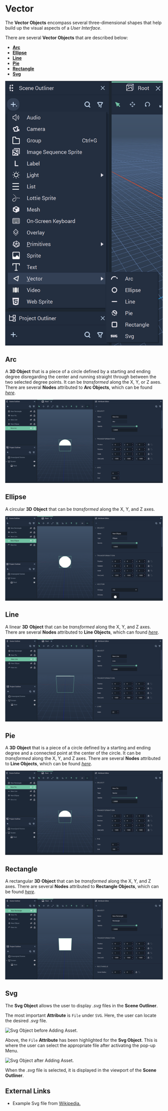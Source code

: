 # Vector

The **Vector Objects** encompass several three-dimensional shapes that help build up the visual aspects of a _User Interface_. 

There are several **Vector Objects** that are described below:

* [**Arc**](vector.md#arc)
* [**Ellipse**](vector.md#ellipse)
* [**Line**](vector.md#line)
* [**Pie**](vector.md#pie)
* [**Rectangle**](vector.md#rectangle)
* [**Svg**](vector.md#svg)

![Vector Objects](../../.gitbook/assets/vectoreimage.png)

## Arc

A **3D Object** that is a piece of a circle defined by a starting and ending degree disregarding the center and running straight through between the two selected degree points. It can be *transformed* along the X, Y, or Z axes. There are several **Nodes** attributed to **Arc Objects**, which can be found [_here_](../../toolbox/incari/vector/arc/README.md).

![Arc](../../.gitbook/assets/arc.png)

## Ellipse

A circular **3D** **Object** that can be *transformed* along the X, Y, and Z axes. 

![Ellipse](../../.gitbook/assets/ellipse.png)

## Line

A linear **3D** **Object** that can be *transformed* along the X, Y, and Z axes. There are several **Nodes** attributed to **Line Objects**, which can found [_here_](../../toolbox/incari/vector/line/README.md).

![Line](../../.gitbook/assets/line.png)

## Pie

A **3D** **Object** that is a piece of a circle defined by a starting and ending degree and a connected point at the center of the circle. It can be *transformed* along the X, Y, and Z axes. There are several **Nodes** attributed to **Line Objects**, which can be found [_here_](../../toolbox/incari/vector/pie/README.md).

![Pie](../../.gitbook/assets/pie.png)

## Rectangle

A rectangular **3D** **Object** that can be *transformed* along the X, Y, and Z axes. There are several **Nodes** attributed to **Rectangle Objects**, which can be found [_here_](../../toolbox/incari/vector/rectangle/README.md).

![Rectangle](../../.gitbook/assets/rectangle.png)

## Svg

The **Svg Object** allows the user to display *.svg* files in the **Scene Outliner**. 

The most important **Attribute** is `File` under `SVG`. Here, the user can locate the desired *.svg* file. 

![Svg Object before Adding Asset.](../../../.gitbook/assets/svgbefore.png)

Above, the `File` **Attribute** has been highlighted for the **Svg Object**. This is where the user can select the appropriate file after activating the pop-up Menu. 

![Svg Object after Adding Asset.](../../../.gitbook/assets/svgafter.png)

When the *.svg* file is selected, it is displayed in the viewport of the **Scene Outliner**. 

## External Links

* Example Svg file from [Wikipedia.](https://mathstat.slu.edu/escher/index.php/File:P4m-sample.svg)